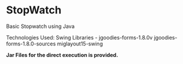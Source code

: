 # StopWatch
Basic Stopwatch using Java

Technologies Used:
  Swing Libraries - jgoodies-forms-1.8.0v
                    jgoodies-forms-1.8.0-sources
                    miglayout15-swing
                    
**Jar Files for the direct execution is provided.**
